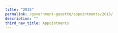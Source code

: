 ```yaml
---
title: "2015"
permalink: /government-gazette/appointments/2015/
description: ""
third_nav_title: Appointments
---
```

